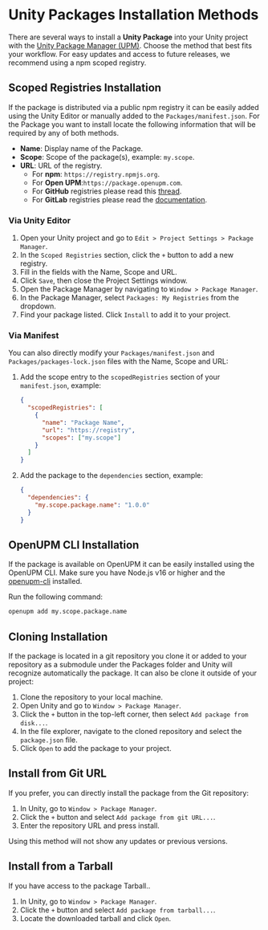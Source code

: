 # Unity Packages Installation Methods

There are several ways to install a **Unity Package** into your Unity project with the [Unity Package Manager (UPM)](https://docs.unity3d.com/Manual/Packages.html). 
Choose the method that best fits your workflow. For easy updates and access to future releases, 
we recommend using a npm scoped registry.

## Scoped Registries Installation

If the package is distributed via a public npm registry it can be easily added using the Unity Editor or manually added to the `Packages/manifest.json`.
For the Package you want to install locate the following information that will be required by any of both methods.

- **Name**: Display name of the Package.
- **Scope**: Scope of the package(s), example: `my.scope`.
- **URL**: URL of the registry. 
  - For **npm**: `https://registry.npmjs.org`.
  - For **Open UPM**:`https://package.openupm.com`.
  - For **GitHub** registries please read this [thread](https://discussions.unity.com/t/using-github-packages-registry-with-unity-package-manager/784073).
  - For **GitLab** registries please read the [documentation](https://docs.gitlab.com/ee/user/packages/npm_registry/).

### Via Unity Editor

1. Open your Unity project and go to `Edit > Project Settings > Package Manager`.
2. In the `Scoped Registries` section, click the `+` button to add a new registry.
3. Fill in the fields with the Name, Scope and URL.
4. Click `Save`, then close the Project Settings window.
5. Open the Package Manager by navigating to `Window > Package Manager`.
6. In the Package Manager, select `Packages: My Registries` from the dropdown.
7. Find your package listed. Click `Install` to add it to your project.

### Via Manifest

You can also directly modify your `Packages/manifest.json` and `Packages/packages-lock.json` files with the Name, Scope and URL:

1. Add the scope entry to the `scopedRegistries` section of your `manifest.json`, example:
   ```json
   {
     "scopedRegistries": [
       {
         "name": "Package Name",
         "url": "https://registry",
         "scopes": ["my.scope"]
       }
     ]
   }
   ```
2. Add the package to the `dependencies` section, example:
   ```json
   {
     "dependencies": {
       "my.scope.package.name": "1.0.0"
     }
   }
   ```
   
## OpenUPM CLI Installation

If the package is available on OpenUPM it can be easily installed using the OpenUPM CLI. 
Make sure you have Node.js v16 or higher and the [openupm-cli](https://openupm.com/docs/getting-started-cli.html) installed.

Run the following command:

```bash
openupm add my.scope.package.name
```

## Cloning Installation

If the package is located in a git repository you clone it or added to your repository as a submodule under the Packages folder and Unity will recognize automatically the package. 
It can also be clone it outside of your project:

1. Clone the repository to your local machine.
2. Open Unity and go to `Window > Package Manager`.
3. Click the `+` button in the top-left corner, then select `Add package from disk...`.
4. In the file explorer, navigate to the cloned repository and select the `package.json` file.
5. Click `Open` to add the package to your project.

## Install from Git URL

If you prefer, you can directly install the package from the Git repository:

1. In Unity, go to `Window > Package Manager`.
2. Click the `+` button and select `Add package from git URL...`.
3. Enter the repository URL and press install.

Using this method will not show any updates or previous versions.

## Install from a Tarball

If you have access to the package Tarball..

1. In Unity, go to `Window > Package Manager`.
2. Click the `+` button and select `Add package from tarball...`.
3. Locate the downloaded tarball and click `Open`.
